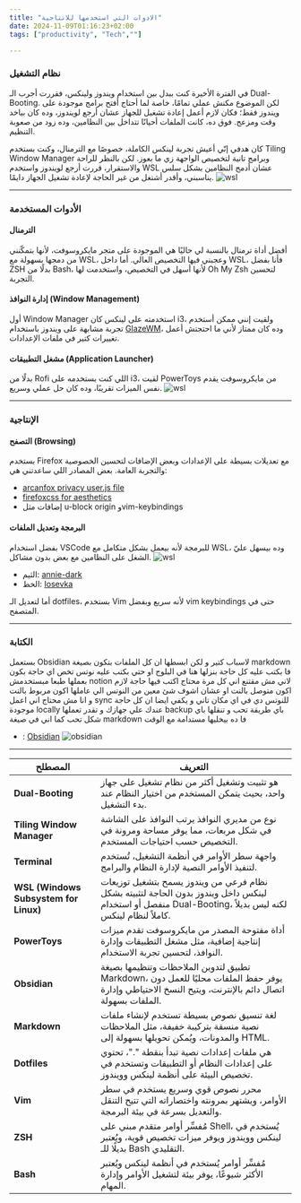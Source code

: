 ```yaml
---
title: "الادوات التي استخدمها للانتاجية"
date: 2024-11-09T01:16:23+02:00
tags: ["productivity", "Tech",""]

---
```

### نظام التشغيل

في الفترة الأخيرة كنت ببدل بين استخدام ويندوز ولينكس، فقررت أجرب الـ Dual-Booting. لكن الموضوع مكنش عملي تمامًا، خاصة لما أحتاج أفتح برامج موجودة على ويندوز فقط؛ فكان لازم أعمل إعادة تشغيل للجهاز عشان أرجع لويندوز، وده كان بياخد وقت ومزعج. فوق ده، كانت الملفات أحيانًا تتداخل بين النظامين، وده زود من صعوبة التنظيم.

كان هدفي إنّي أعيش تجربة لينكس الكاملة، خصوصًا مع الترمنال، وكنت بستخدم Tiling Window Manager وبرامج تانية لتخصيص الواجهة زي ما بعوز. لكن بالنظر للراحة والاستقرار، قررت أرجع لويندوز واستخدم WSL عشان أدمج النظامين بشكل سلس يناسبني، وأقدر أشتغل من غير الحاجة لإعادة تشغيل الجهاز دايمًا.
![wsl](/images/wsl.png)

---

### الأدوات المستخدمة 

#### الترمنال
أفضل أداة ترمنال بالنسبة لي حاليًا هي الموجودة على متجر مايكروسوفت، لأنها بتمكّنني من دمجها بسهولة مع WSL، وعجبني فيها التخصيص العالي. أما داخل WSL، فأنا بفضل ZSH بدلًا من Bash، لأنها أسهل في التخصيص، واستخدمت لها Oh My Zsh لتحسين التجربة.

#### إدارة النوافذ (Window Management)
أول Window Manager استخدمته على لينكس كان i3، ولقيت إنني ممكن أستخدم تجربة مشابهة على ويندوز باستخدام [GlazeWM](https://github.com/glzr-io/glazewm)، وده كان ممتاز لأني ما احتجتش أعمل تغييرات كتير في ملفات الإعدادات.

#### مشغل التطبيقات (Application Launcher)
بدلًا من Rofi اللي كنت بستخدمه على i3، لقيت PowerToys من مايكروسوفت يقدم نفس الميزات تقريبًا، وده كان حل عملي وسريع.
![wsl](/images/powertoys.png)

---

### الإنتاجية

#### التصفح (Browsing)
بستخدم Firefox مع تعديلات بسيطة على الإعدادات وبعض الإضافات لتحسين الخصوصية والتجربة العامة. بعض المصادر اللي ساعدتني هي:
- [arcanfox privacy user.js file](https://github.com/arkenfox/user.js/)
- [firefoxcss for aesthetics](https://trickypr.github.io/FirefoxCSS-Store.github.io/)
- إضافات مثل u-block origin وvim-keybindings 

#### البرمجة وتعديل الملفات
بفضل استخدام VSCode للبرمجة لأنه بيعمل بشكل متكامل مع WSL، وده بيسهل عليّ الشغل على النظامين مع بعض بدون مشاكل. 
![wsl](/images/vscode.png)

- الثيم: [annie-dark](https://marketplace.visualstudio.com/items?itemName=JackLaFond.annie-dark)
- الخط: [Iosevka](https://typeof.net/Iosevka/)

أما لتعديل الـ dotfiles، بستخدم Vim لأنه سريع وبفضل vim keybindings حتى في المتصفح.

---

### الكتابة
بستعمل Obsidian لاسباب كتير و لكن ابسطها ان كل الملفات بتكون بصيغة markdown فا بكتب عليه كل حاجة بنزلها هنا في البلوج او حتي بكتب عليه نوتس تخص اي حاجة بكون بعملها 
طبعا مبستخدمش notion لاني مش مقتنع اني كل مرة محتاج اكتب فيها حاجة لازم اكون متوصل بالنت او عشان اشوف شئ معين من النوتس الي عاملها اكون مربوط بالنت و انا مش محتاج اني اعمل sync للنوتس دي في اي مكان تاني و يكفي ايضا ان كل حاجة موجودة locally عندك علي جهازك و تقدر تعملها backup باي طريقة تحب و تنقلها باي شكل تحب كما اني في صيغة markdown فا ده بيخليها مستدامة مع الوقت 

- : [Obsidian](https://obsidian.md/)
![obsidian](https://external-content.duckduckgo.com/iu/?u=https%3A%2F%2Fimagedelivery.net%2FM-WJkhhMQR3UnTiHqMrwAA%2Fb8dd22ab-abef-4ee0-364a-5c3a98e63e00%2Fpublic&f=1&nofb=1&ipt=e31127224f1dc220ff6de4fb8e3ed8a151110d8ed3cd48c0104569eb14316e0a&ipo=images)
---


| المصطلح                                 | التعريف                                                                                                                                                  |
|-----------------------------------------|---------------------------------------------------------------------------------------------------------------------------------------------------------|
| **Dual-Booting**                        | هو تثبيت وتشغيل أكثر من نظام تشغيل على جهاز واحد، بحيث يتمكن المستخدم من اختيار النظام عند بدء التشغيل.                                                 |
| **Tiling Window Manager**               | نوع من مديري النوافذ يرتب النوافذ على الشاشة في شكل مربعات، مما يوفر مساحة ومرونة في التخصيص حسب احتياجات المستخدم.                                      |
| **Terminal**                            | واجهة سطر الأوامر في أنظمة التشغيل، تُستخدم لتنفيذ الأوامر النصية لإدارة النظام والبرامج.                                                                |
| **WSL (Windows Subsystem for Linux)**   | نظام فرعي من ويندوز يسمح بتشغيل توزيعات لينكس داخل ويندوز بدون الحاجة لتثبيته بشكل منفصل أو استخدام Dual-Booting، لكنه ليس بديلاً كاملاً لنظام لينكس.    |
| **PowerToys**                           | أداة مفتوحة المصدر من مايكروسوفت تقدم ميزات إنتاجية إضافية، مثل مشغل التطبيقات وإدارة النوافذ، لتحسين تجربة الاستخدام.                                 |
| **Obsidian**                            | تطبيق لتدوين الملاحظات وتنظيمها بصيغة Markdown، يوفر حفظ الملفات محليًا للعمل دون اتصال دائم بالإنترنت، ويتيح النسخ الاحتياطي وإدارة الملفات بسهولة.    |
| **Markdown**                            | لغة تنسيق نصوص بسيطة تستخدم لإنشاء ملفات نصية منسقة بتركيبة خفيفة، مثل الملاحظات والمدونات، ويُمكن تحويلها بسهولة إلى HTML.                           |
| **Dotfiles**                            | هي ملفات إعدادات نصية تبدأ بنقطة "."، تحتوي على إعدادات النظام أو التطبيقات وتستخدم في تخصيص البيئة على أنظمة لينكس وويندوز.                         |
| **Vim**                                 | محرر نصوص قوي وسريع يستخدم في سطر الأوامر، ويشتهر بمرونته واختصاراته التي تتيح التنقل والتعديل بسرعة في بيئة البرمجة.                                |
| **ZSH**                                 | مُفسِّر أوامر متقدم مبني على Shell، يُستخدم في لينكس وويندوز ويوفر ميزات تخصيص قوية، ويُعتبر بديلًا للـ Bash التقليدي.                             |
| **Bash**                                | مُفسِّر أوامر يُستخدم في أنظمة لينكس ويُعتبر الأكثر شيوعًا، يوفر بيئة لتشغيل الأوامر وإدارة المهام.                                          |
